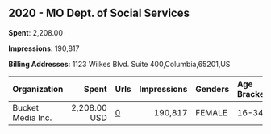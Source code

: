 ## 2020 - MO Dept. of Social Services 
**Spent**: 2,208.00

**Impressions**: 190,817

**Billing Addresses**: 1123 Wilkes Blvd. Suite 400,Columbia,65201,US

|Organization|Spent|Urls|Impressions|Genders|Age Brackets|Country Codes|
|:---|---:|:---|---:|:---|:---|:---|
|Bucket Media Inc.|2,208.00 USD|[0](https://www.snap.com/political-ads/asset/a7ad5378f0209673332b36f2113c6b1168362284dbecfbc13dc490d5440944a9?mediaType=mp4)|190,817|FEMALE|16-34|united states|

